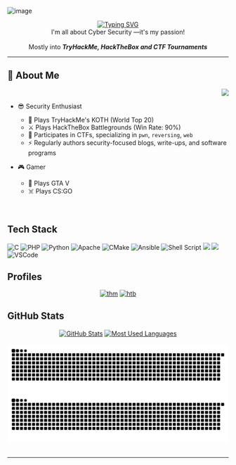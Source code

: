 ![image](https://github.com/Trevohack/Trevohack/assets/136177431/6f2aef38-afa8-4dd5-83f3-a26be139f7e6)


<p align="center">
  <a href="https://git.io/typing-svg"><img src="https://readme-typing-svg.demolab.com?font=Fira+Code&pause=1000&center=true&vCenter=true&random=false&width=435&lines=Cyber+Security+Enthusiast;Coder;Bug+Hunter;Gamer" alt="Typing SVG" /></a><br> 
  I'm all about Cyber Security —it's my passion!<br><br>
  Mostly into <b><i>TryHackMe, HackTheBox and CTF Tournaments</i></b><br>
</p>

---

## 💫 About Me 

<img align="right" src="https://media.giphy.com/media/v1.Y2lkPTc5MGI3NjExcXJiZ2d0YTR0dnU4c3N6b3cxZnlzMzc5djR6bXlzNGg4dGswOGc4OCZlcD12MV9pbnRlcm5hbF9naWZfYnlfaWQmY3Q9Zw/RbDKaczqWovIugyJmW/giphy.gif">

<br>

* 😎 Security Enthusiast
  - 👑 Plays TryHackMe's KOTH (World Top 20) 
  - ⚔️ Plays HackTheBox Battlegrounds (Win Rate: 90%)
  - 🏁 Participates in CTFs, specializing in `pwn`, `reversing`, `web`
  - ⚡ Regularly authors security-focused blogs, write-ups, and software programs

* 🎮 Gamer
  - 🥷 Plays GTA V
  - ☠️ Plays CS:GO 

 
 
<br>


## Tech Stack 

![C](https://img.shields.io/badge/c-%2300599C.svg?style=for-the-badge&logo=c&logoColor=white) ![PHP](https://img.shields.io/badge/php-%23777BB4.svg?style=for-the-badge&logo=php&logoColor=white) ![Python](https://img.shields.io/badge/python-3670A0?style=for-the-badge&logo=python&logoColor=ffdd54) ![Apache](https://img.shields.io/badge/apache-%23D42029.svg?style=for-the-badge&logo=apache&logoColor=white) ![CMake](https://img.shields.io/badge/CMake-%23008FBA.svg?style=for-the-badge&logo=cmake&logoColor=white) ![Ansible](https://img.shields.io/badge/ansible-%231A1918.svg?style=for-the-badge&logo=ansible&logoColor=white) ![Shell Script](https://img.shields.io/badge/shell_script-%23121011.svg?style=for-the-badge&logo=gnu-bash&logoColor=white)
![](https://img.shields.io/badge/Kali_Linux-557C94?style=for-the-badge&logo=kali-linux&logoColor=white)
![](https://img.shields.io/badge/tmux-1BB91F?style=for-the-badge&logo=tmux&logoColor=white)
![VSCode](https://img.shields.io/static/v1?style=for-the-badge&message=VSCode&color=007ACC&logo=Visual+Studio+Code&logoColor=FFFFFF&label=)



## Profiles

<div align="center">
 <a href="https://tryhackme.com/p/Trevohack"><img src="https://tryhackme-badges.s3.amazonaws.com/Trevohack.png" alt="thm"></a>
 <a href="https://app.hackthebox.com/profile/1617581"><img src="https://www.hackthebox.com/badge/image/1617581" alt="htb"></a>
</div>

## GitHub Stats

<div align="center">
  <a href="#"><img align="center" width="55%" title="GitHub Stats" alt="GitHub Stats" src="https://github-readme-stats.vercel.app/api?username=Trevohack&show_icons=true&count_private=true&theme=transparent&title_color=999999&text_color=999999&border_color=0ac647&icon_color=0ac647#gh-dark-mode-only"/></a>
  <a href="#"><img align="center" width="43.7%" title="Most Used Languages" alt="Most Used Languages" src="https://github-readme-stats.vercel.app/api/top-langs/?username=Trevohack&langs_count=10&layout=compact&hide=HTML,CSS,SCSS&theme=transparent&title_color=999999&text_color=999999&border_color=0ac647#gh-dark-mode-only"/></a>
</div>

<br>

<div align="center">
  <img alt="Snake animation dark mode" src="https://raw.githubusercontent.com/migueltc13/migueltc13/main/.github/images/github-snake-dark.svg#gh-dark-mode-only"/>
  <img alt="Snake animation light mode" src="https://raw.githubusercontent.com/migueltc13/migueltc13/main/.github/images/github-contribution-grid-snake.svg#gh-light-mode-only"/>
</div>

<br>

---
